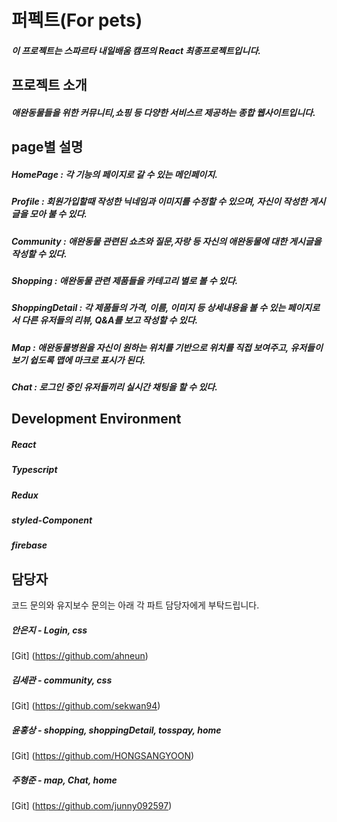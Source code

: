 # 퍼펙트(For pets)
##### 이 프로젝트는 스파르타 내일배움 캠프의 React 최종프로젝트입니다.


## 프로젝트 소개
  
##### 애완동물들을 위한 커뮤니티,쇼핑 등 다양한 서비스르 제공하는 종합 웹사이트입니다.


## page별 설명
  
##### HomePage : 각 기능의 페이지로 갈 수 있는 메인페이지.

##### Profile : 회원가입할때 작성한 닉네임과 이미지를 수정할 수 있으며, 자신이 작성한 게시글을 모아 불 수 있다.

##### Community : 애완동물 관련된 쇼츠와 질문,자랑 등 자신의 애완동물에 대한 게시글을 작성할 수 있다.

##### Shopping : 애완동물 관련 제품들을 카테고리 별로 볼 수 있다.

##### ShoppingDetail : 각 제품들의 가격, 이름, 이미지 등 상세내용을 볼 수 있는 페이지로서 다른 유저들의 리뷰, Q&A를 보고 작성할 수 있다.
   
##### Map : 애완동물병원을 자신이 원하는 위치를 기반으로 위치를 직접 보여주고, 유저들이 보기 쉽도록 맵에 마크로 표시가 된다.

##### Chat : 로그인 중인 유저들끼리 실시간 채팅을 할 수 있다.


## Development Environment
  
##### React

##### Typescript

##### Redux

##### styled-Component

##### firebase


## 담당자
코드 문의와 유지보수 문의는 아래 각 파트 담당자에게 부탁드립니다.

##### 안은지 - Login, css 

[Git] (https://github.com/ahneun)

##### 김세관 - community, css

[Git] (https://github.com/sekwan94)

##### 윤홍상 - shopping, shoppingDetail, tosspay, home

[Git] (https://github.com/HONGSANGYOON)

##### 주형준 - map, Chat, home

[Git] (https://github.com/junny092597)
